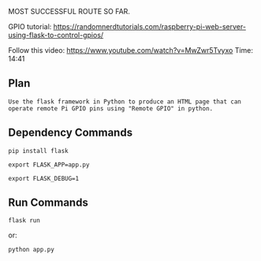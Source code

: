 MOST SUCCESSFUL ROUTE SO FAR. 

GPIO tutorial: https://randomnerdtutorials.com/raspberry-pi-web-server-using-flask-to-control-gpios/

Follow this video: https://www.youtube.com/watch?v=MwZwr5Tvyxo
Time: 14:41

## Plan
	Use the flask framework in Python to produce an HTML page that can operate remote Pi GPIO pins using "Remote GPIO" in python.

## Dependency Commands
```
pip install flask

export FLASK_APP=app.py

export FLASK_DEBUG=1
```

## Run Commands
```
flask run
```
or:
```
python app.py
```